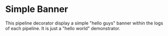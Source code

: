 # Simple Banner

This pipeline decorator display a simple "hello guys" banner within the logs of each pipeline. It is just a "hello world" demonstrator.
